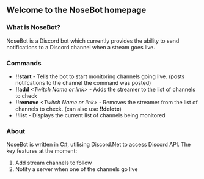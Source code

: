 ## Welcome to the NoseBot homepage


### What is NoseBot?

NoseBot is a Discord bot which currently provides the ability to send notifications to a Discord channel when a stream goes live.


### Commands

- **!!start** - Tells the bot to start monitoring channels going live. (posts notifcations to the channel the command was posted)
- **!!add** _\<Twitch Name or link>_ - Adds the streamer to the list of channels to check
- **!!remove** _\<Twitch Name or link>_ - Removes the streamer from the list of channels to check. (can also use **!!delete**)
- **!!list** - Displays the current list of channels being monitored


### About
NoseBot is written in C#, utilising Discord.Net to access Discord API.
The key features at the moment:
1. Add stream channels to follow
2. Notify a server when one of the channels go live


